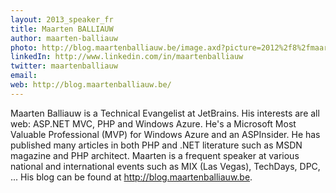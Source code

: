 ```yaml
---
layout: 2013_speaker_fr
title: Maarten BALLIAUW
author: maarten-balliauw
photo: http://blog.maartenballiauw.be/image.axd?picture=2012%2f8%2fmaarten-small.jpg
linkedIn: http://www.linkedin.com/in/maartenballiauw
twitter: maartenballiauw
email: 
web: http://blog.maartenballiauw.be/
---
```


Maarten Balliauw is a Technical Evangelist at JetBrains. His interests are all web: ASP.NET MVC, PHP and Windows Azure. He's a Microsoft Most Valuable Professional (MVP) for Windows Azure and an ASPInsider. He has published many articles in both PHP and .NET literature such as MSDN magazine and PHP architect. Maarten is a frequent speaker at various national and international events such as MIX (Las Vegas), TechDays, DPC, ... His blog can be found at http://blog.maartenballiauw.be.
